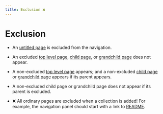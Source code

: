 ```yaml
---
title: Exclusion ❌
---
```


# Exclusion

- An [untitled page](untitled.html) is excluded from the navigation.

- An excluded [top level page](excluded.html),
    [child page](excluded-child.html), or 
    [grandchild page](excluded-grandchild.html) does not appear.

- A non-excluded [top level page](non-excluded.html) appears;
    and a non-excluded [child page](non-excluded-child.html) or 
    [grandchild page](non-excluded-grandchild.html) appears if its parent appears.

- A non-excluded child page or grandchild page does not appear if its parent is excluded.

- ❌ All ordinary pages are excluded when a collection is added!
  For example, the navigation panel should start with a link to [README](/README).

